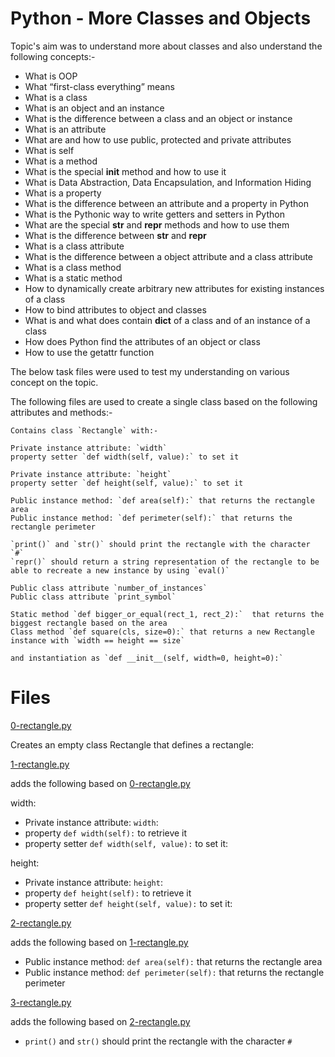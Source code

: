 # Python - More Classes and Objects
Topic's aim was to understand more about classes and also understand the following concepts:-

* What is OOP
* What “first-class everything” means
* What is a class
* What is an object and an instance
* What is the difference between a class and an object or instance
* What is an attribute
* What are and how to use public, protected and private attributes
* What is self
* What is a method
* What is the special __init__ method and how to use it
* What is Data Abstraction, Data Encapsulation, and Information Hiding
* What is a property
* What is the difference between an attribute and a property in Python
* What is the Pythonic way to write getters and setters in Python
* What are the special __str__ and __repr__ methods and how to use them
* What is the difference between __str__ and __repr__
* What is a class attribute
* What is the difference between a object attribute and a class attribute
* What is a class method
* What is a static method
* How to dynamically create arbitrary new attributes for existing instances of a class
* How to bind attributes to object and classes
* What is and what does contain __dict__ of a class and of an instance of a class
* How does Python find the attributes of an object or class
* How to use the getattr function

The below task files were used to test my understanding on various concept on the topic.

The following files are used to create a single class based on the following attributes and methods:-

    Contains class `Rectangle` with:-

    Private instance attribute: `width`
    property setter `def width(self, value):` to set it

    Private instance attribute: `height`
    property setter `def height(self, value):` to set it

    Public instance method: `def area(self):` that returns the rectangle area
    Public instance method: `def perimeter(self):` that returns the rectangle perimeter

    `print()` and `str()` should print the rectangle with the character `#`
    `repr()` should return a string representation of the rectangle to be able to recreate a new instance by using `eval()`

    Public class attribute `number_of_instances`
    Public class attribute `print_symbol`

    Static method `def bigger_or_equal(rect_1, rect_2):`  that returns the biggest rectangle based on the area
    Class method `def square(cls, size=0):` that returns a new Rectangle instance with `width == height == size`

    and instantiation as `def __init__(self, width=0, height=0):`

# Files

[0-rectangle.py](../0x08-python-more_classes/0-rectangle.py)

Creates an empty class Rectangle that defines a rectangle:

[1-rectangle.py](../0x08-python-more_classes/1-rectangle.py)

adds the following based on [0-rectangle.py](../0x08-python-more_classes/0-rectangle.py)

width:

* Private instance attribute: `width`:
* property `def width(self):` to retrieve it
* property setter `def width(self, value):` to set it:

height:

* Private instance attribute: `height`:
* property `def height(self):` to retrieve it
* property setter `def height(self, value):` to set it:

[2-rectangle.py](../0x08-python-more_classes/2-rectangle.py)

adds the following based on [1-rectangle.py](../0x08-python-more_classes/1-rectangle.py)

* Public instance method: `def area(self):` that returns the rectangle area
* Public instance method: `def perimeter(self):` that returns the rectangle perimeter

[3-rectangle.py](../0x08-python-more_classes/3-rectangle.py)

adds the following based on [2-rectangle.py](../0x08-python-more_classes/2-rectangle.py)

* `print()` and `str()` should print the rectangle with the character `#`
